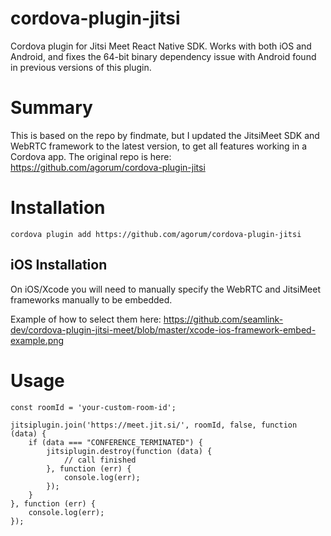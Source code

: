 # cordova-plugin-jitsi
Cordova plugin for Jitsi Meet React Native SDK. Works with both iOS and Android, and fixes the 64-bit binary dependency issue with Android found in previous versions of this plugin.

# Summary 
This is based on the repo by findmate, but I updated the JitsiMeet SDK and WebRTC framework to the latest version, to get all features working in a Cordova app.
The original repo is here: https://github.com/agorum/cordova-plugin-jitsi

# Installation
`cordova plugin add https://github.com/agorum/cordova-plugin-jitsi`

## iOS Installation
On iOS/Xcode you will need to manually specify the WebRTC and JitsiMeet frameworks manually to be embedded.

Example of how to select them here: https://github.com/seamlink-dev/cordova-plugin-jitsi-meet/blob/master/xcode-ios-framework-embed-example.png


# Usage
```
const roomId = 'your-custom-room-id';

jitsiplugin.join('https://meet.jit.si/', roomId, false, function (data) {
    if (data === "CONFERENCE_TERMINATED") {
        jitsiplugin.destroy(function (data) {
            // call finished
        }, function (err) {
            console.log(err);
        });
    }
}, function (err) {
    console.log(err);
});
```
